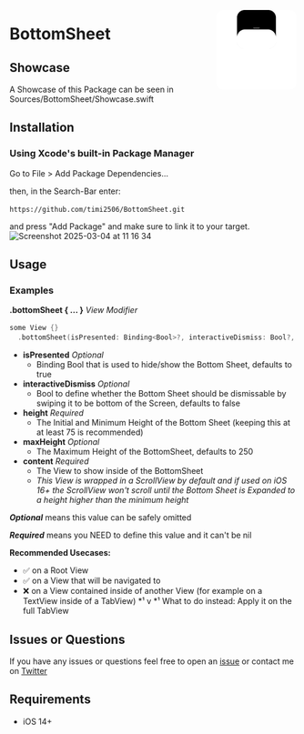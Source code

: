 
<p align="right">
  <img align="right" height="140" src="https://github.com/timi2506/RAW-files-i-need-for-stuff/blob/main/BottomSheetIcon.png?raw=true" alt="BottomSheet" style="float: right; border-radius: 10px;"/>
</p>

<h1 align="left">BottomSheet</h1>

## Showcase
A Showcase of this Package can be seen in Sources/BottomSheet/Showcase.swift

## Installation
### Using Xcode's built-in Package Manager 
Go to File > Add Package Dependencies...

then, in the Search-Bar enter: 

```https://github.com/timi2506/BottomSheet.git``` 

and press "Add Package" and make sure to link it to your target.
<img width="362" alt="Screenshot 2025-03-04 at 11 16 34" src="https://github.com/user-attachments/assets/8b3672b9-9345-4d6b-9b0d-26d03bd189c7" />

## Usage
### Examples
**.bottomSheet { ... }** *View Modifier*
```swift
some View {}
  .bottomSheet(isPresented: Binding<Bool>?, interactiveDismiss: Bool?, height: CGFloat,   maxHeight: CGFloat?, content: () -> _)
```
- **isPresented** *Optional*
  - Binding Bool that is used to hide/show the Bottom Sheet, defaults to true
- **interactiveDismiss** *Optional*
  - Bool to define whether the Bottom Sheet should be dismissable by swiping it to be bottom of the Screen, defaults to false
- **height** *Required*
  - The Initial and Minimum Height of the Bottom Sheet (keeping this at at least 75 is recommended)
- **maxHeight** *Optional*
  - The Maximum Height of the BottomSheet, defaults to 250
- **content** *Required*
  - The View to show inside of the BottomSheet
  - *This View is wrapped in a ScrollView by default and if used on iOS 16+ the ScrollView won't scroll until the Bottom Sheet is Expanded to a height higher than the minimum height*
 
***Optional*** means this value can be safely omitted 

***Required*** means you NEED to define this value and it can't be nil

**Recommended Usecases:**
- ✅ on a Root View
- ✅ on a View that will be navigated to
- ❌ on a View contained inside of another View (for example on a TextView inside of a TabView) *¹
v
*¹ What to do instead: Apply it on the full TabView
  
## Issues or Questions

If you have any issues or questions feel free to open an [issue](https://github.com/timi2506/BottomSheet/issues/new/choose) or contact me on [Twitter](https://x.com/timi2506)

## Requirements
- iOS 14+
